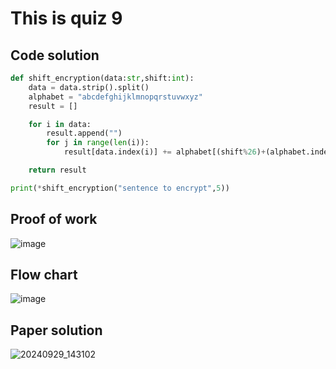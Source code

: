 # This is quiz 9

## Code solution
```.py
def shift_encryption(data:str,shift:int):
    data = data.strip().split()
    alphabet = "abcdefghijklmnopqrstuvwxyz"
    result = []

    for i in data:
        result.append("")
        for j in range(len(i)):
            result[data.index(i)] += alphabet[(shift%26)+(alphabet.index(i[j])-26)]

    return result

print(*shift_encryption("sentence to encrypt",5))
```

## Proof of work
![image](https://github.com/user-attachments/assets/face347c-7949-4526-b37f-b6ecdfbf2e2f)

## Flow chart
![image](https://github.com/user-attachments/assets/e2192a18-68aa-46e6-9a78-0bc71c2a8021)

## Paper solution
![20240929_143102](https://github.com/user-attachments/assets/4297552e-0c23-4629-bca5-ab25007fe05b)
